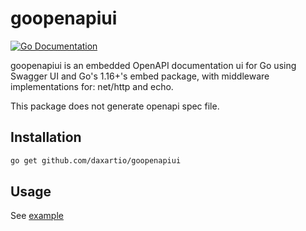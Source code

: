 # goopenapiui

[![Go Documentation](https://godocs.io/github.com/daxartio/goopenapiui?status.svg)](https://godocs.io/github.com/daxartio/goopenapiui)


goopenapiui is an embedded OpenAPI documentation ui for Go using Swagger UI and Go's 1.16+'s embed package, with middleware implementations for: net/http and echo.

This package does not generate openapi spec file.

## Installation

```sh
go get github.com/daxartio/goopenapiui
```

## Usage

See [example](examples/README.md)
